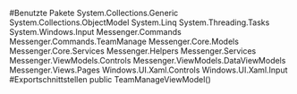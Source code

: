 #Benutzte Pakete
System.Collections.Generic
System.Collections.ObjectModel
System.Linq
System.Threading.Tasks
System.Windows.Input
Messenger.Commands
Messenger.Commands.TeamManage
Messenger.Core.Models
Messenger.Core.Services
Messenger.Helpers
Messenger.Services
Messenger.ViewModels.Controls
Messenger.ViewModels.DataViewModels
Messenger.Views.Pages
Windows.UI.Xaml.Controls
Windows.UI.Xaml.Input
#Exportschnittstellen
public TeamManageViewModel()
